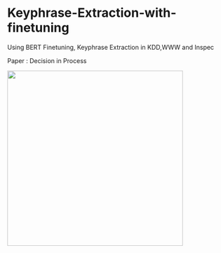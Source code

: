 # Keyphrase-Extraction-with-finetuning
Using BERT Finetuning, Keyphrase Extraction in KDD,WWW and Inspec

Paper : Decision in Process

<div>
  <img height="400" src ="https://user-images.githubusercontent.com/42796949/81039197-4be15380-8ee3-11ea-9349-70b031882659.png">
  <br><br>
  <imb height="400" sr ="https://user-images.githubusercontent.com/42796949/81039200-4c79ea00-8ee3-11ea-8d88-8e28750b8f74.png">
</div>
  
